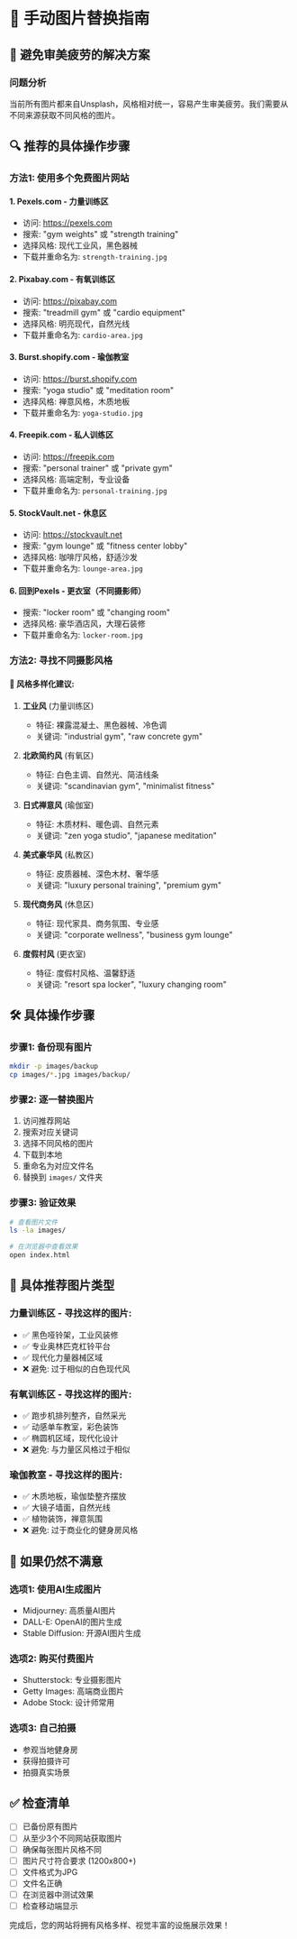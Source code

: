 # 🎨 手动图片替换指南

## 🎯 避免审美疲劳的解决方案

### 问题分析
当前所有图片都来自Unsplash，风格相对统一，容易产生审美疲劳。我们需要从不同来源获取不同风格的图片。

## 🔍 推荐的具体操作步骤

### 方法1: 使用多个免费图片网站

#### 1. **Pexels.com** - 力量训练区
- 访问: https://pexels.com
- 搜索: "gym weights" 或 "strength training"
- 选择风格: 现代工业风，黑色器械
- 下载并重命名为: `strength-training.jpg`

#### 2. **Pixabay.com** - 有氧训练区
- 访问: https://pixabay.com
- 搜索: "treadmill gym" 或 "cardio equipment"
- 选择风格: 明亮现代，自然光线
- 下载并重命名为: `cardio-area.jpg`

#### 3. **Burst.shopify.com** - 瑜伽教室
- 访问: https://burst.shopify.com
- 搜索: "yoga studio" 或 "meditation room"
- 选择风格: 禅意风格，木质地板
- 下载并重命名为: `yoga-studio.jpg`

#### 4. **Freepik.com** - 私人训练区
- 访问: https://freepik.com
- 搜索: "personal trainer" 或 "private gym"
- 选择风格: 高端定制，专业设备
- 下载并重命名为: `personal-training.jpg`

#### 5. **StockVault.net** - 休息区
- 访问: https://stockvault.net
- 搜索: "gym lounge" 或 "fitness center lobby"
- 选择风格: 咖啡厅风格，舒适沙发
- 下载并重命名为: `lounge-area.jpg`

#### 6. **回到Pexels** - 更衣室（不同摄影师）
- 搜索: "locker room" 或 "changing room"
- 选择风格: 豪华酒店风，大理石装修
- 下载并重命名为: `locker-room.jpg`

### 方法2: 寻找不同摄影风格

#### 🎨 **风格多样化建议:**

1. **工业风** (力量训练区)
   - 特征: 裸露混凝土、黑色器械、冷色调
   - 关键词: "industrial gym", "raw concrete gym"

2. **北欧简约风** (有氧区)
   - 特征: 白色主调、自然光、简洁线条
   - 关键词: "scandinavian gym", "minimalist fitness"

3. **日式禅意风** (瑜伽室)
   - 特征: 木质材料、暖色调、自然元素
   - 关键词: "zen yoga studio", "japanese meditation"

4. **美式豪华风** (私教区)
   - 特征: 皮质器械、深色木材、奢华感
   - 关键词: "luxury personal training", "premium gym"

5. **现代商务风** (休息区)
   - 特征: 现代家具、商务氛围、专业感
   - 关键词: "corporate wellness", "business gym lounge"

6. **度假村风** (更衣室)
   - 特征: 度假村风格、温馨舒适
   - 关键词: "resort spa locker", "luxury changing room"

## 🛠️ 具体操作步骤

### 步骤1: 备份现有图片
```bash
mkdir -p images/backup
cp images/*.jpg images/backup/
```

### 步骤2: 逐一替换图片
1. 访问推荐网站
2. 搜索对应关键词
3. 选择不同风格的图片
4. 下载到本地
5. 重命名为对应文件名
6. 替换到 `images/` 文件夹

### 步骤3: 验证效果
```bash
# 查看图片文件
ls -la images/

# 在浏览器中查看效果
open index.html
```

## 🎯 具体推荐图片类型

### 力量训练区 - 寻找这样的图片:
- ✅ 黑色哑铃架，工业风装修
- ✅ 专业奥林匹克杠铃平台
- ✅ 现代化力量器械区域
- ❌ 避免: 过于相似的白色现代风

### 有氧训练区 - 寻找这样的图片:
- ✅ 跑步机排列整齐，自然采光
- ✅ 动感单车教室，彩色装饰
- ✅ 椭圆机区域，现代化设计
- ❌ 避免: 与力量区风格过于相似

### 瑜伽教室 - 寻找这样的图片:
- ✅ 木质地板，瑜伽垫整齐摆放
- ✅ 大镜子墙面，自然光线
- ✅ 植物装饰，禅意氛围
- ❌ 避免: 过于商业化的健身房风格

## 🔄 如果仍然不满意

### 选项1: 使用AI生成图片
- Midjourney: 高质量AI图片
- DALL-E: OpenAI的图片生成
- Stable Diffusion: 开源AI图片生成

### 选项2: 购买付费图片
- Shutterstock: 专业摄影图片
- Getty Images: 高端商业图片
- Adobe Stock: 设计师常用

### 选项3: 自己拍摄
- 参观当地健身房
- 获得拍摄许可
- 拍摄真实场景

## ✅ 检查清单

- [ ] 已备份原有图片
- [ ] 从至少3个不同网站获取图片
- [ ] 确保每张图片风格不同
- [ ] 图片尺寸符合要求 (1200x800+)
- [ ] 文件格式为JPG
- [ ] 文件名正确
- [ ] 在浏览器中测试效果
- [ ] 检查移动端显示

完成后，您的网站将拥有风格多样、视觉丰富的设施展示效果！